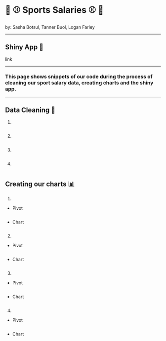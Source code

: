# 🏀 ⚾ Sports Salaries ⚾ 🏀
<p> by: Sasha Botsul, Tanner Buol, Logan Farley </p>

---
## Shiny App 🪩
link

---

### This page shows snippets of our code during the process of cleaning our sport salary data, creating charts and the shiny app.

---
## Data Cleaning 🫧
1.
```
```

2.
```
```

3.
```
```

4.
```
```

## Creating our charts 📊
1.
- Pivot
```
```
- Chart
```
```

2.
- Pivot
```
```
- Chart
```
```

3.
- Pivot
```
```
- Chart
```
```

4.
- Pivot
```
```
- Chart
```
```
